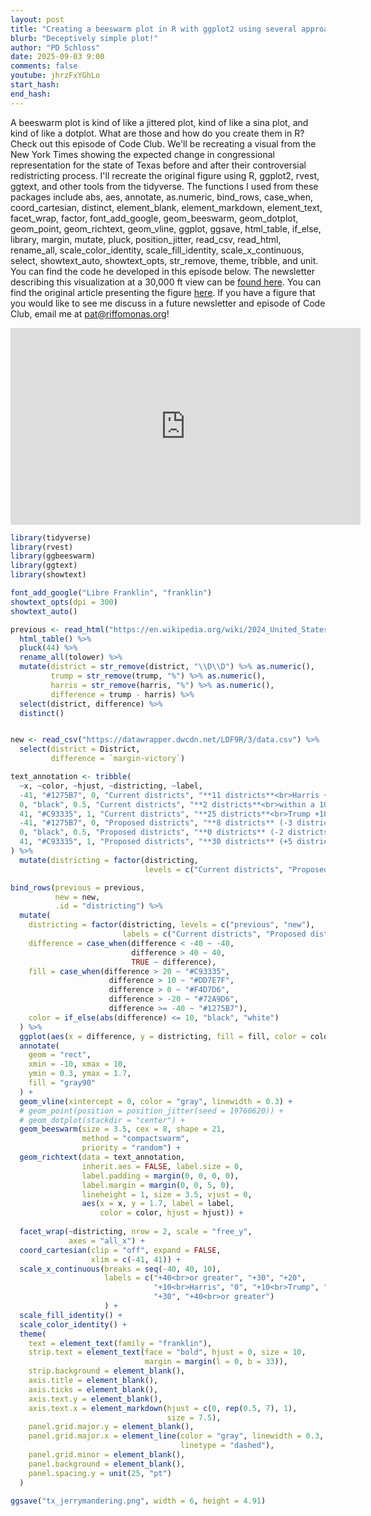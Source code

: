 ```yaml
---
layout: post
title: "Creating a beeswarm plot in R with ggplot2 using several approaches (CC368)"
blurb: "Deceptively simple plot!"
author: "PD Schloss"
date: 2025-09-03 9:00
comments: false
youtube: jhrzFxYGhLo
start_hash: 
end_hash: 
---
```


A beeswarm plot is kind of like a jittered plot, kind of like a sina plot, and kind of like a dotplot. What are those and how do you create them in R? Check out this episode of Code Club. We'll be recreating a visual from the New York Times showing the expected change in congressional representation for the state of Texas before and after their controversial redistricting process. I'll recreate the original figure using R, ggplot2, rvest, ggtext, and other tools from the tidyverse. The functions I used from these packages include abs, aes, annotate, as.numeric, bind_rows, case_when, coord_cartesian, distinct, element_blank, element_markdown, element_text, facet_wrap, factor, font_add_google, geom_beeswarm, geom_dotplot, geom_point, geom_richtext, geom_vline, ggplot, ggsave, html_table, if_else, library, margin, mutate, pluck, position_jitter, read_csv, read_html, rename_all, scale_color_identity, scale_fill_identity, scale_x_continuous, select, showtext_auto, showtext_opts, str_remove, theme, tribble, and unit. You can find the code he developed in this episode below. The newsletter describing this visualization at a 30,000 ft view can be [found here](https://shop.riffomonas.org/posts/showing-the-effects-of-gerrymandering-with-ggplot2). You can find the original article presenting the figure [here](https://archive.is/9ZXHx). If you have a figure that you would like to see me discuss in a future newsletter and episode of Code Club, email me at pat@riffomonas.org!


<iframe style="margin: 0 auto;display:block;" width="560" height="315" src="https://www.youtube.com/embed/{{ page.youtube }}" frameborder="0" allow="accelerometer; autoplay; encrypted-media; gyroscope; picture-in-picture" allowfullscreen></iframe>

```R
library(tidyverse)
library(rvest)
library(ggbeeswarm)
library(ggtext)
library(showtext)

font_add_google("Libre Franklin", "franklin")
showtext_opts(dpi = 300)
showtext_auto()

previous <- read_html("https://en.wikipedia.org/wiki/2024_United_States_presidential_election_in_Texas") %>%
  html_table() %>%
  pluck(44) %>%
  rename_all(tolower) %>%
  mutate(district = str_remove(district, "\\D\\D") %>% as.numeric(),
         trump = str_remove(trump, "%") %>% as.numeric(),
         harris = str_remove(harris, "%") %>% as.numeric(),
         difference = trump - harris) %>%
  select(district, difference) %>%
  distinct()


new <- read_csv("https://datawrapper.dwcdn.net/LDF9R/3/data.csv") %>%
  select(district = District,
         difference = `margin-victory`)

text_annotation <- tribble(
  ~x, ~color, ~hjust, ~districting, ~label,
  -41, "#1275B7", 0, "Current districts", "**11 districts**<br>Harris +10 or greater",
  0, "black", 0.5, "Current districts", "**2 districts**<br>within a 10-pt margin",
  41, "#C93335", 1, "Current districts", "**25 districts**<br>Trump +10 or greater",
  -41, "#1275B7", 0, "Proposed districts", "**8 districts** (-3 districts)<br>Harris +10 or greater",
  0, "black", 0.5, "Proposed districts", "**0 districts** (-2 districts)<br>within a 10-pt margin",
  41, "#C93335", 1, "Proposed districts", "**30 districts** (+5 districts)<br>Trump +10 or greater"
) %>%
  mutate(districting = factor(districting,
                              levels = c("Current districts", "Proposed districts")))

bind_rows(previous = previous,
          new = new,
          .id = "districting") %>%
  mutate(
    districting = factor(districting, levels = c("previous", "new"),
                         labels = c("Current districts", "Proposed districts")),
    difference = case_when(difference < -40 ~ -40,
                           difference > 40 ~ 40,
                           TRUE ~ difference),
    fill = case_when(difference > 20 ~ "#C93335",
                      difference > 10 ~ "#DD7E7F",
                      difference > 0 ~ "#F4D7D6",
                      difference > -20 ~ "#72A9D6",
                      difference >= -40 ~ "#1275B7"),
    color = if_else(abs(difference) <= 10, "black", "white")
  ) %>%
  ggplot(aes(x = difference, y = districting, fill = fill, color = color)) +
  annotate(
    geom = "rect",
    xmin = -10, xmax = 10,
    ymin = 0.3, ymax = 1.7,
    fill = "gray90"
  ) +
  geom_vline(xintercept = 0, color = "gray", linewidth = 0.3) +
  # geom_point(position = position_jitter(seed = 19760620)) +
  # geom_dotplot(stackdir = "center") +
  geom_beeswarm(size = 3.5, cex = 8, shape = 21,
                method = "compactswarm",
                priority = "random") +
  geom_richtext(data = text_annotation,
                inherit.aes = FALSE, label.size = 0,
                label.padding = margin(0, 0, 0, 0),
                label.margin = margin(0, 0, 5, 0),
                lineheight = 1, size = 3.5, vjust = 0,
                aes(x = x, y = 1.7, label = label, 
                    color = color, hjust = hjust)) +
  
  facet_wrap(~districting, nrow = 2, scale = "free_y",
             axes = "all_x") +
  coord_cartesian(clip = "off", expand = FALSE,
                  xlim = c(-41, 41)) +
  scale_x_continuous(breaks = seq(-40, 40, 10),
                     labels = c("+40<br>or greater", "+30", "+20",
                                "+10<br>Harris", "0", "+10<br>Trump", "+20",
                                "+30", "+40<br>or greater")
                     ) +
  scale_fill_identity() +
  scale_color_identity() +
  theme(
    text = element_text(family = "franklin"),
    strip.text = element_text(face = "bold", hjust = 0, size = 10,
                              margin = margin(l = 0, b = 33)),
    strip.background = element_blank(),
    axis.title = element_blank(),
    axis.ticks = element_blank(),
    axis.text.y = element_blank(),
    axis.text.x = element_markdown(hjust = c(0, rep(0.5, 7), 1),
                                   size = 7.5),
    panel.grid.major.y = element_blank(),
    panel.grid.major.x = element_line(color = "gray", linewidth = 0.3,
                                      linetype = "dashed"),
    panel.grid.minor = element_blank(),
    panel.background = element_blank(),
    panel.spacing.y = unit(25, "pt")
  )

ggsave("tx_jerrymandering.png", width = 6, height = 4.91)
```